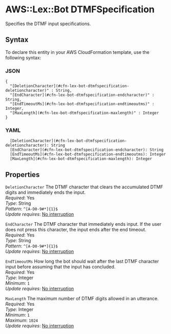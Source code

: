 # AWS::Lex::Bot DTMFSpecification<a name="aws-properties-lex-bot-dtmfspecification"></a>

Specifies the DTMF input specifications\.

## Syntax<a name="aws-properties-lex-bot-dtmfspecification-syntax"></a>

To declare this entity in your AWS CloudFormation template, use the following syntax:

### JSON<a name="aws-properties-lex-bot-dtmfspecification-syntax.json"></a>

```
{
  "[DeletionCharacter](#cfn-lex-bot-dtmfspecification-deletioncharacter)" : String,
  "[EndCharacter](#cfn-lex-bot-dtmfspecification-endcharacter)" : String,
  "[EndTimeoutMs](#cfn-lex-bot-dtmfspecification-endtimeoutms)" : Integer,
  "[MaxLength](#cfn-lex-bot-dtmfspecification-maxlength)" : Integer
}
```

### YAML<a name="aws-properties-lex-bot-dtmfspecification-syntax.yaml"></a>

```
  [DeletionCharacter](#cfn-lex-bot-dtmfspecification-deletioncharacter): String
  [EndCharacter](#cfn-lex-bot-dtmfspecification-endcharacter): String
  [EndTimeoutMs](#cfn-lex-bot-dtmfspecification-endtimeoutms): Integer
  [MaxLength](#cfn-lex-bot-dtmfspecification-maxlength): Integer
```

## Properties<a name="aws-properties-lex-bot-dtmfspecification-properties"></a>

`DeletionCharacter`  <a name="cfn-lex-bot-dtmfspecification-deletioncharacter"></a>
The DTMF character that clears the accumulated DTMF digits and immediately ends the input\.  
*Required*: Yes  
*Type*: String  
*Pattern*: `^[A-D0-9#*]{1}$`  
*Update requires*: [No interruption](https://docs.aws.amazon.com/AWSCloudFormation/latest/UserGuide/using-cfn-updating-stacks-update-behaviors.html#update-no-interrupt)

`EndCharacter`  <a name="cfn-lex-bot-dtmfspecification-endcharacter"></a>
The DTMF character that immediately ends input\. If the user does not press this character, the input ends after the end timeout\.  
*Required*: Yes  
*Type*: String  
*Pattern*: `^[A-D0-9#*]{1}$`  
*Update requires*: [No interruption](https://docs.aws.amazon.com/AWSCloudFormation/latest/UserGuide/using-cfn-updating-stacks-update-behaviors.html#update-no-interrupt)

`EndTimeoutMs`  <a name="cfn-lex-bot-dtmfspecification-endtimeoutms"></a>
How long the bot should wait after the last DTMF character input before assuming that the input has concluded\.  
*Required*: Yes  
*Type*: Integer  
*Minimum*: `1`  
*Update requires*: [No interruption](https://docs.aws.amazon.com/AWSCloudFormation/latest/UserGuide/using-cfn-updating-stacks-update-behaviors.html#update-no-interrupt)

`MaxLength`  <a name="cfn-lex-bot-dtmfspecification-maxlength"></a>
The maximum number of DTMF digits allowed in an utterance\.  
*Required*: Yes  
*Type*: Integer  
*Minimum*: `1`  
*Maximum*: `1024`  
*Update requires*: [No interruption](https://docs.aws.amazon.com/AWSCloudFormation/latest/UserGuide/using-cfn-updating-stacks-update-behaviors.html#update-no-interrupt)